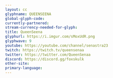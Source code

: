 ```yaml
---
layout: cc
glyphname: QUEENSEENA
global-glyph-code: 
currently-partnered: 
stream-currency-needed-for-glyph: 
title: QueenSeena
glyphurl: https://i.imgur.com/sMoxUdR.png
glyphwave: 9
youtube: https://youtube.com/channel/senastra23
twitch: https://twitch.tv/queensenaa
twitter: https://twitter.com/QueenSenaa
discord: https://discord.gg/foxskulk
other-site: 
primary-language: 
---
```


